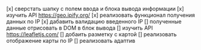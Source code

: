 [x] сверстать шапку с полем ввода и блока вывода информации
[x] изучить API https://geo.ipify.org/
[x] реализовать функционал получения данных по IP
[x] дабавить валидацию введенного IP
[] полученные данные отрисовать в DOM в блок вывода
[] изучить API https://leafletjs.com/ 
[] добаить разметку с картой
[] реализовать отображение карты по IP
[] реализовать адаптив